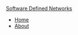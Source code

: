 <a href="#/pages/home.md"><span id='namex'>Software Defined Networks</span></a>

 * [Home](pages/home.html)
 * [About](pages/about.html)
